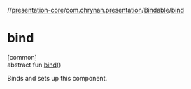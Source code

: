 //[presentation-core](../../../index.md)/[com.chrynan.presentation](../index.md)/[Bindable](index.md)/[bind](bind.md)

# bind

[common]\
abstract fun [bind](bind.md)()

Binds and sets up this component.
